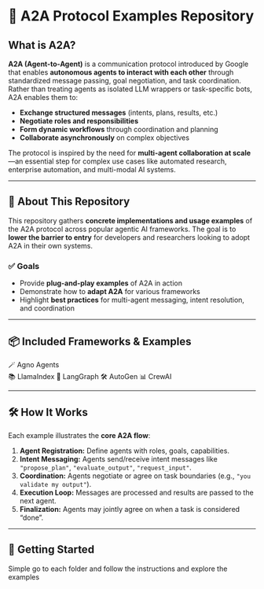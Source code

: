 # 🤖 A2A Protocol Examples Repository

## What is A2A?

**A2A (Agent-to-Agent)** is a communication protocol introduced by Google that enables **autonomous agents to interact with each other** through standardized message passing, goal negotiation, and task coordination. Rather than treating agents as isolated LLM wrappers or task-specific bots, A2A enables them to:

- **Exchange structured messages** (intents, plans, results, etc.)
- **Negotiate roles and responsibilities**
- **Form dynamic workflows** through coordination and planning
- **Collaborate asynchronously** on complex objectives

The protocol is inspired by the need for **multi-agent collaboration at scale**—an essential step for complex use cases like automated research, enterprise automation, and multi-modal AI systems.

---

## 📁 About This Repository

This repository gathers **concrete implementations and usage examples** of the A2A protocol across popular agentic AI frameworks. The goal is to **lower the barrier to entry** for developers and researchers looking to adopt A2A in their own systems.

### ✅ Goals
- Provide **plug-and-play examples** of A2A in action
- Demonstrate how to **adapt A2A** for various frameworks
- Highlight **best practices** for multi-agent messaging, intent resolution, and coordination

---

## 📦 Included Frameworks & Examples
🪄 Agno Agents  
📚 LlamaIndex 
🧠 LangGraph 
🛠️ AutoGen
📊 CrewAI  

---

## 🛠️ How It Works

Each example illustrates the **core A2A flow**:

1. **Agent Registration:** Define agents with roles, goals, capabilities.
2. **Intent Messaging:** Agents send/receive intent messages like `"propose_plan"`, `"evaluate_output"`, `"request_input"`.
3. **Coordination:** Agents negotiate or agree on task boundaries (e.g., `"you validate my output"`).
4. **Execution Loop:** Messages are processed and results are passed to the next agent.
5. **Finalization:** Agents may jointly agree on when a task is considered “done”.

---

## 🚀 Getting Started

Simple go to each folder and follow the instructions and explore the examples
